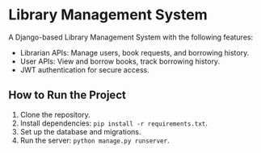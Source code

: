 # Library Management System

A Django-based Library Management System with the following features:
- Librarian APIs: Manage users, book requests, and borrowing history.
- User APIs: View and borrow books, track borrowing history.
- JWT authentication for secure access.

## How to Run the Project
1. Clone the repository.
2. Install dependencies: `pip install -r requirements.txt`.
3. Set up the database and migrations.
4. Run the server: `python manage.py runserver`.
